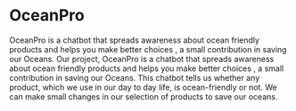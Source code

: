 # OceanPro
OceanPro is a chatbot that spreads awareness about ocean friendly products and helps you make better choices , a small contribution in saving our Oceans. 
Our project, OceanPro is a chatbot that spreads awareness about ocean friendly products and helps you make better choices , a small contribution in saving our Oceans. This chatbot tells us whether any product, which we use in our day to day life, is ocean-friendly or not. We can make small changes in our selection of products to save our oceans.
